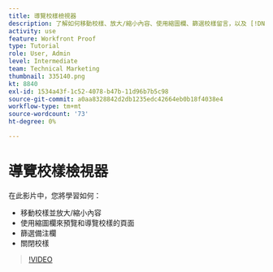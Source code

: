 ```yaml
---
title: 導覽校樣檢視器
description: 了解如何移動校樣、放大/縮小內容、使用縮圖欄、篩選校樣留言，以及 [!DNL  Workfront] 校對檢視器。
activity: use
feature: Workfront Proof
type: Tutorial
role: User, Admin
level: Intermediate
team: Technical Marketing
thumbnail: 335140.png
kt: 8840
exl-id: 1534a43f-1c52-4078-b47b-11d96b7b5c98
source-git-commit: a0aa8328842d2db1235edc42664eb0b18f4038e4
workflow-type: tm+mt
source-wordcount: '73'
ht-degree: 0%

---
```


# 導覽校樣檢視器

在此影片中，您將學習如何：

* 移動校樣並放大/縮小內容
* 使用縮圖欄來預覽和導覽校樣的頁面
* 篩選備注欄
* 關閉校樣

>[!VIDEO](https://video.tv.adobe.com/v/335140/?quality=12)

<!-- 
## Learn more
* Review a static proof
* Search within a proof
* Compare proofs
* Configure proofing viewer settings
* View the [!DNL Workfront] object associated with a proof
* Share a proof from the proofing viewer
* Print a proof summary within [!DNL Workfront]
-->
